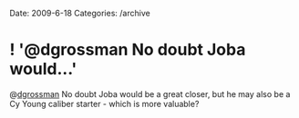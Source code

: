 Date: 2009-6-18
Categories: /archive

# ! '@dgrossman No doubt Joba would...'

@<a href="http://twitter.com/dgrossman">dgrossman</a> No doubt Joba would be a great closer, but he may also be a Cy Young caliber starter - which is more valuable?
